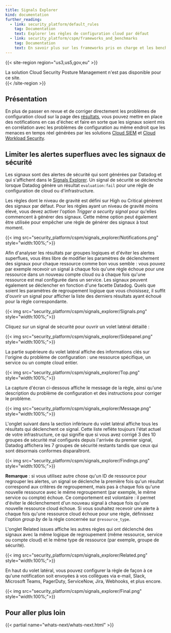 ```yaml
---
title: Signals Explorer
kind: documentation
further_reading:
  - link: security_platform/default_rules
    tag: Documentation
    text: Explorer les règles de configuration cloud par défaut
  - link: security_platform/cspm/frameworks_and_benchmarks
    tag: Documentation
    text: En savoir plus sur les frameworks pris en charge et les benchmarks de l'industrie
---
```

{{< site-region region="us3,us5,gov,eu" >}}
<div class="alert alert-warning">
La solution Cloud Security Posture Management n'est pas disponible pour ce site.
</div>
{{< /site-region >}}

## Présentation

En plus de passer en revue et de corriger directement les problèmes de configuration cloud sur la page des [résultats][1], vous pouvez mettre en place des notifications en cas d'échec et faire en sorte que les signaux soient mis en corrélation avec les problèmes de configuration au même endroit que les menaces en temps réel générées par les solutions [Cloud SIEM][2] et [Cloud Workload Security][3].

## Limiter les alertes superflues avec les signaux de sécurité

Les signaux sont des alertes de sécurité qui sont générées par Datadog et qui s'affichent dans le [Signals Explorer][4]. Un signal de sécurité se déclenche lorsque Datadog génère un résultat `evaluation:fail` pour une règle de configuration de cloud ou d'infrastructure.

Les règles dont le niveau de gravité est défini sur High ou Critical génèrent des signaux par défaut. Pour les règles ayant un niveau de gravité moins élevé, vous devez activer l'option *Trigger a security signal* pour qu'elles commencent à générer des signaux. Cette même option peut également être utilisée pour empêcher une règle de générer des signaux à tout moment.

{{< img src="security_platform/cspm/signals_explorer/Notifications.png" style="width:100%;">}}

Afin d'analyser les résultats par groupes logiques et d'éviter les alertes superflues, vous êtes libre de modifier les paramètres de déclenchement des signaux pour chaque ressource comme bon vous semble : vous pouvez par exemple recevoir un signal à chaque fois qu'une règle échoue pour une ressource dans un nouveau compte cloud ou à chaque fois qu'une ressource est mal configurée dans un service. Les signaux peuvent également se déclencher en fonction d'une facette Datadog. Quels que soient les paramètres de regroupement logique que vous choisissez, il suffit d'ouvrir un signal pour afficher la liste des derniers résultats ayant échoué pour la règle correspondante.

{{< img src="security_platform/cspm/signals_explorer/Signals.png" style="width:100%;">}}

Cliquez sur un signal de sécurité pour ouvrir un volet latéral détaillé :

{{< img src="security_platform/cspm/signals_explorer/Sidepanel.png" style="width:100%;">}}

La partie supérieure du volet latéral affiche des informations clés sur l'origine du problème de configuration : une ressource spécifique, un service ou un compte cloud entier.

{{< img src="security_platform/cspm/signals_explorer/Top.png" style="width:100%;">}}

La capture d'écran ci-dessous affiche le message de la règle, ainsi qu'une description du problème de configuration et des instructions pour corriger le problème.

{{< img src="security_platform/cspm/signals_explorer/Message.png" style="width:100%;">}}

L'onglet suivant dans la section inférieure du volet latéral affiche tous les résultats qui déclenchent ce signal. Cette liste reflète toujours l'état actuel de votre infrastructure, ce qui signifie que si vous avez corrigé 3 des 10 groupes de sécurité mal configurés depuis l'arrivée du premier signal, Datadog affichera les 7 groupes de sécurité restants tandis que ceux qui sont désormais conformes disparaîtront.

{{< img src="security_platform/cspm/signals_explorer/Findings.png" style="width:100%;">}}

**Remarque** : si vous utilisez autre chose qu'un ID de ressource pour regrouper les alertes, un signal se déclenche la première fois qu'un résultat correspond aux critères de regroupement, mais pas à chaque fois qu'une nouvelle ressource avec le même regroupement (par exemple, le même service ou compte) échoue. Ce comportement est volontaire : il permet d'éviter le déclenchement d'un nouveau signal à chaque fois qu'une nouvelle ressource cloud échoue. Si vous souhaitez recevoir une alerte à chaque fois qu'une ressource cloud échoue pour une règle, définissez l'option *group by* de la règle concernée sur `@resource_type`.

L'onglet Related issues affiche les autres règles qui ont déclenché des signaux avec la même logique de regroupement (même ressource, service ou compte cloud) et le même type de ressource (par exemple, groupe de sécurité).

{{< img src="security_platform/cspm/signals_explorer/Related.png" style="width:100%;">}}

En haut du volet latéral, vous pouvez configurer la règle de façon à ce qu'une notification soit envoyées à vos collègues via e-mail, Slack, Microsoft Teams, PagerDuty, ServiceNow, Jira, Webhooks, et plus encore.

{{< img src="security_platform/cspm/signals_explorer/Final.png" style="width:100%;">}}

## Pour aller plus loin

{{< partial name="whats-next/whats-next.html" >}}

[1]: https://docs.datadoghq.com/fr/security_platform/cspm/findings/
[2]: https://docs.datadoghq.com/fr/security_platform/security_monitoring/
[3]: https://docs.datadoghq.com/fr/security_platform/cloud_workload_security/
[4]: https://docs.datadoghq.com/fr/security_platform/explorer